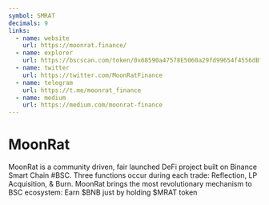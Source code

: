 ```yaml
---
symbol: SMRAT
decimals: 9
links:
  - name: website
    url: https://moonrat.finance/
  - name: explorer
    url: https://bscscan.com/token/0x68590a47578E5060a29fd99654f4556dBfa05D10
  - name: twitter
    url: https://twitter.com/MoonRatFinance
  - name: telegram
    url: https://t.me/moonrat_finance
  - name: medium
    url: https://medium.com/moonrat-finance
---
```


# MoonRat

MoonRat is a community driven, fair launched DeFi project built on Binance Smart Chain #BSC. Three functions occur during each trade: Reflection, LP Acquisition, & Burn. MoonRat brings the most revolutionary mechanism to BSC ecosystem: Earn $BNB just by holding $MRAT token

